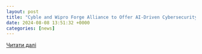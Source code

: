 ```yaml
---
layout: post
title: "Cyble and Wipro Forge Alliance to Offer AI-Driven Cybersecurity Risk Management Solutions"
date: 2024-08-08 13:51:32 +0000
categories: [news]
---
```


[Читати далі](https://finance.yahoo.com/news/cyble-wipro-forge-alliance-offer-113000979.html)
